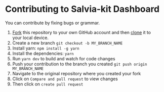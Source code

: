 # Contributing to Salvia-kit Dashboard

You can contribute by fixing bugs or grammar.

1. [Fork](https://help.github.com/articles/fork-a-repo/) this repository to your own GitHub account and then [clone](https://help.github.com/articles/cloning-a-repository/) it to your local device.
2. Create a new branch `git checkout -b MY_BRANCH_NAME`
3. Install yarn: `npm install -g yarn`
4. Install the dependencies: `yarn`
5. Run `yarn dev` to build and watch for code changes
6. Push your contribution to the branch you created `git push origin MY_BRANCH_NAME`
7. Navigate to the original repository where you created your fork
8. Click on `Compare and pull request` to view changes
9. Then click on `create pull request`


